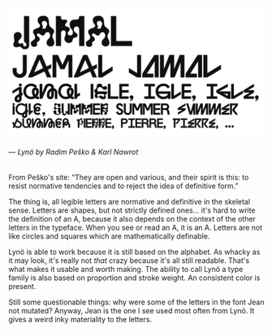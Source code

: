 <a name="radimpesko01"></a>

![](images/12/lyno.jpeg)
###### — Lynö by Radim Pe&scaron;ko & Karl Nawrot

From Pe&scaron;ko's site: “They are open and various, and their spirit is this: to resist normative tendencies and to reject the idea of definitive form.”

The thing is, all legible letters are normative and definitive in the skeletal sense. Letters are shapes, but not strictly defined ones... it's hard to write the definition of an A, because it also depends on the context of the other letters in the typeface. When you see or read an A, it is an A. Letters are not like circles and squares which are mathematically definable.

Lynö is able to work because it is still based on the alphabet. As whacky as it may look, it's really not *that* crazy because it's all still readable. That's what makes it usable and worth making. The ability to call Lynö a type family is also based on proportion and stroke weight. An consistent color is present.

Still some questionable things: why were some of the letters in the font Jean not mutated? Anyway, Jean is the one I see used most often from Lynö. It gives a weird inky materiality to the letters.
